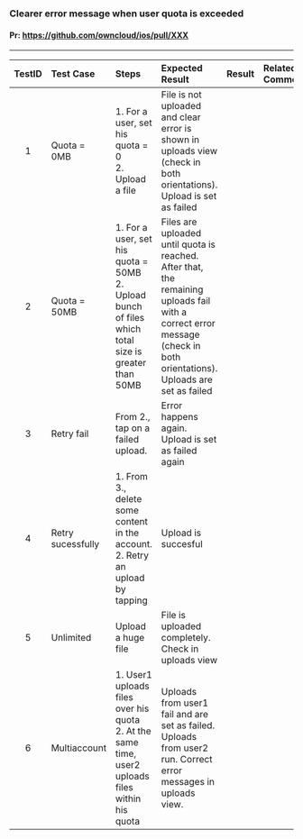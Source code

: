 ###  Clearer error message when user quota is exceeded 

#### Pr: https://github.com/owncloud/ios/pull/XXX 


---

 
| TestID | Test Case | Steps | Expected Result | Result | Related Comment |
| :----: | :-------- | :---- | :-------------- | :----: | :------ |
| 1 | Quota = 0MB |  1. For a user, set his quota = 0<br>2. Upload a file  | File is not uploaded and clear error is shown in uploads view (check in both orientations). Upload is set as failed|  |
| 2 | Quota = 50MB  | 1. For a user, set his quota = 50MB<br>2. Upload bunch of files which total size is greater than 50MB | Files are uploaded until quota is reached. After that, the remaining uploads fail with a correct error message (check in both orientations). Uploads are set as failed |  |
| 3 | Retry fail |  From 2., tap on a failed upload.  | Error happens again. Upload is set as failed again|  |
| 4 | Retry sucessfully | 1. From 3., delete some content in the account.<br>2. Retry an upload by tapping  | Upload is succesful|  |
| 5 | Unlimited  | Upload a huge file | File is uploaded completely. Check in uploads view  |  |  |
| 6 | Multiaccount | 1. User1 uploads files over his quota<br>2. At the same time, user2 uploads files within his quota | Uploads from user1 fail and are set as failed. Uploads from user2 run. Correct error messages in uploads view.  |  |  |



